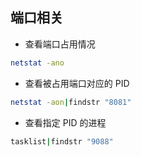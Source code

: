 ## 端口相关

- 查看端口占用情况


```bash
netstat -ano
```

- 查看被占用端口对应的 PID

```bash
netstat -aon|findstr "8081"
```

- 查看指定 PID 的进程

```bash
tasklist|findstr "9088"
```

